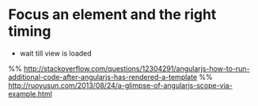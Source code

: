 # Focus an element and the right timing


* wait till view is loaded

%% http://stackoverflow.com/questions/12304291/angularjs-how-to-run-additional-code-after-angularjs-has-rendered-a-template
%% http://ruoyusun.com/2013/08/24/a-glimpse-of-angularjs-scope-via-example.html

